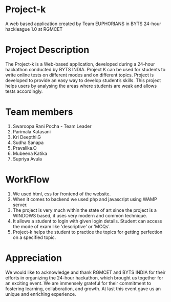 # Project-k
A web based application created by Team EUPHORIANS in  BYTS 24-hour hackleague 1.0 at RGMCET
# Project Description
The Project-k is a Web-based application, developed during a 24-hour hackathon conducted by BYTS INDIA. Project K can be used for students to write online tests on different modes and on different topics. Project is developed to provide an easy way to develop student’s skills. This project helps users by analysing the areas where students are weak and allows tests accordingly. 
# Team members
1. Swaroopa Rani Pocha - Team Leader
2. Parimala Katasani
3. Kri Deepthi.G 
4. Sudha Sanapa
5. Pravalika.O
6. Mubeena Katika
7. Supriya Avula
# WorkFlow
1. We used html, css for frontend of the website.
2. When it comes to backend we used php and javascript using WAMP server.
3. The project is very much within the state of art since the project is a WINDOWS based, it uses very modern and common technique.
4. It allows a student to login with given login details. Student can access the mode of exam like 'descriptive' or 'MCQs'.
5. Project-k helps the student to  practice the topics for getting perfection on a specified topic. 
# Appreciation
We would like to acknowledge and thank RGMCET and BYTS INDIA for their efforts in organizing the 24-hour hackathon, which brought  us together for an exciting event. We are immensely grateful for their commitment to fostering learning, collaboration, and growth. At last this event gave us an unique and enriching experience.



